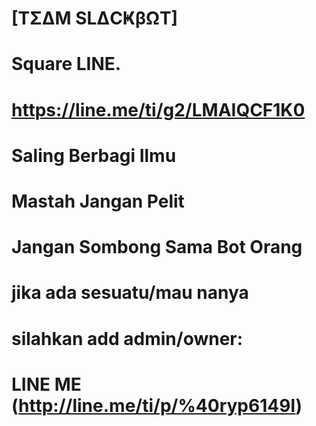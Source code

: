 # [TΣΔM SLΔCҜβΩT]
# Square LINE. 
# https://line.me/ti/g2/LMAIQCF1K0
# Saling Berbagi Ilmu
# Mastah Jangan Pelit
# Jangan Sombong Sama Bot Orang

# jika ada sesuatu/mau nanya
# silahkan add admin/owner:
# LINE ME (http://line.me/ti/p/%40ryp6149l)
